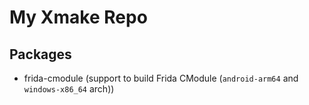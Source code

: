 # My Xmake Repo

## Packages

- frida-cmodule (support to build Frida CModule (`android-arm64` and `windows-x86_64` arch))
